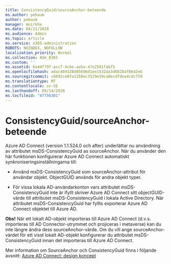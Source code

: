 ```yaml
---
title: ConsistencyGuid/sourceAnchor-beteende
ms.author: pebaum
author: pebaum
manager: mnirkhe
ms.date: 04/21/2020
ms.audience: Admin
ms.topic: article
ms.service: o365-administration
ROBOTS: NOINDEX, NOFOLLOW
localization_priority: Normal
ms.collection: Adm_O365
ms.custom: ''
ms.assetid: 6a44f797-acc7-4cbe-aa5a-47e2581fabf5
ms.openlocfilehash: adac469328485696d1ee1532aa3d6828af0642eb
ms.sourcegitcommit: c6692ce0fa1358ec3529e59ca0ecdfdea4cdc759
ms.translationtype: MT
ms.contentlocale: sv-SE
ms.lasthandoff: 09/14/2020
ms.locfileid: "47756301"
---
```

# <a name="consistencyguid--sourceanchor-behavior"></a>ConsistencyGuid/sourceAnchor-beteende

Azure AD Connect (version 1.1.524.0 och after) underlättar nu användning av attributet msDS-ConsistencyGuid as sourceAnchor. När du använder den här funktionen konfigurerar Azure AD Connect automatiskt synkroniseringsinställningarna till:
  
- Använd msDS-ConsistencyGuid som sourceAnchor-attribut för användar objekt. ObjectGUID används för andra objekt typer.
    
- För vissa lokala AD-användarkonton vars attributet msDS-ConsistencyGuid inte är ifyllt skriver Azure AD Connect sitt objectGUID-värde till attributet msDS-ConsistencyGuid i lokala Active Directory. När attributet msDS-ConsistencyGuid har fyllts exporterar Azure AD Connect objektet till Azure AD.
    
 **Obs!** När ett lokalt AD-objekt importeras till Azure AD Connect (d.v.s. importeras till AD Connector-utrymmet och projiceras i metaverse) kan du inte längre ändra dess sourceAnchor-värde. Om du vill ange sourceAnchor-värdet för ett visst lokalt AD-objekt konfigurerar du attributet msDS-ConsistencyGuid innan det importeras till Azure AD Connect. 
  
Mer information om SourceAnchor och ConsistencyGuid finns i följande avsnitt: [Azure AD Connect: design koncept](https://docs.microsoft.com/azure/active-directory/connect/active-directory-aadconnect-design-concepts)
  

